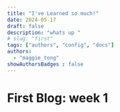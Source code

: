 ```yaml
---
title: "I've Learned so much!"
date: 2024-05-17
draft: false
description: "whats up "
# slug: "first"
tags: ["authors", "config", "docs"]
authors:
  - "maggie_tong"
showAuthorsBadges : false
---
```


# First Blog: week 1 